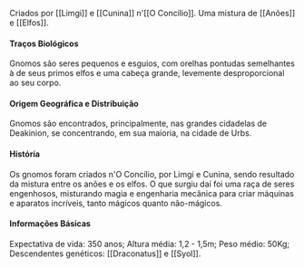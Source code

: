Criados por [[Limgi]] e [[Cunina]] n'[[O Concílio]]. Uma mistura de [[Anões]] e [[Elfos]].
#### Traços Biológicos
Gnomos são seres pequenos e esguios, com orelhas pontudas semelhantes à de seus primos elfos e uma cabeça grande, levemente desproporcional ao seu corpo.
#### Origem Geográfica e Distribuição
Gnomos são encontrados, principalmente, nas grandes cidadelas de Deakinion, se concentrando, em sua maioria, na cidade de Urbs.
#### História
Os gnomos foram criados n'O Concílio, por Limgi e Cunina, sendo resultado da mistura entre os anões e os elfos. O que surgiu daí foi uma raça de seres engenhosos, misturando magia e engenharia mecânica para criar máquinas e aparatos incríveis, tanto mágicos quanto não-mágicos.
#### Informações Básicas
Expectativa de vida: 350 anos;
Altura média: 1,2 - 1,5m;
Peso médio: 50Kg;
Descendentes genéticos: [[Draconatus]] e [[Syol]].
